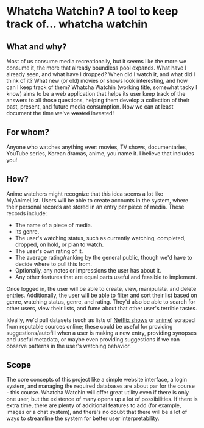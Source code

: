 # Whatcha Watchin? A tool to keep track of... whatcha watchin

## What and why?
Most of us consume media recreationally, but it seems like the more we consume it, the more that already boundless pool expands. What have I already seen, and what have I dropped? When did I watch it, and what did I think of it? What new (or old) movies or shows look interesting, and how can I keep track of them? Whatcha Watchin (working title, somewhat tacky I know) aims to be a web application that helps its user keep track of the answers to all those questions, helping them develop a collection of their past, present, and future media consumption. Now we can at least document the time we've ~~wasted~~ invested!

## For whom?
Anyone who watches anything ever: movies, TV shows, documentaries, YouTube series, Korean dramas, anime, you name it. I believe that includes you!

## How?
Anime watchers might recognize that this idea seems a lot like MyAnimeList. Users will be able to create accounts in the system, where their personal records are stored in an entry per piece of media. These records include:
- The name of a piece of media.
- Its genre.
- The user's watching status, such as currently watching, completed, dropped, on hold, or plan to watch.
- The user's own rating of it.
- The average rating/ranking by the general public, though we'd have to decide where to pull this from.
- Optionally, any notes or impressions the user has about it.
- Any other features that are equal parts useful and feasible to implement.

Once logged in, the user will be able to create, view, manipulate, and delete entries. Additionally, the user will be able to filter and sort their list based on genre, watching status, genre, and rating. They'd also be able to search for other users, view their lists, and fume about that other user's terrible tastes.

Ideally, we'd pull datasets (such as lists of [Netflix shows](https://www.kaggle.com/shivamb/netflix-shows) or [anime](https://www.kaggle.com/marlesson/myanimelist-dataset-animes-profiles-reviews)) scraped from reputable sources online; these could be useful for providing suggestions/autofill when a user is making a new entry, providing synopses and useful metadata, or maybe even providing suggestions if we can observe patterns in the user's watching behavior.

## Scope
The core concepts of this project like a simple website interface, a login system, and managing the required databases are about par for the course - this course. Whatcha Watchin will offer great utility even if there is only one user, but the existence of many opens up a lot of possibilities. If there is extra time, there are plenty of additional features to add (for example, images or a chat system), and there's no doubt that there will be a lot of ways to streamline the system for better user interpretability. 
